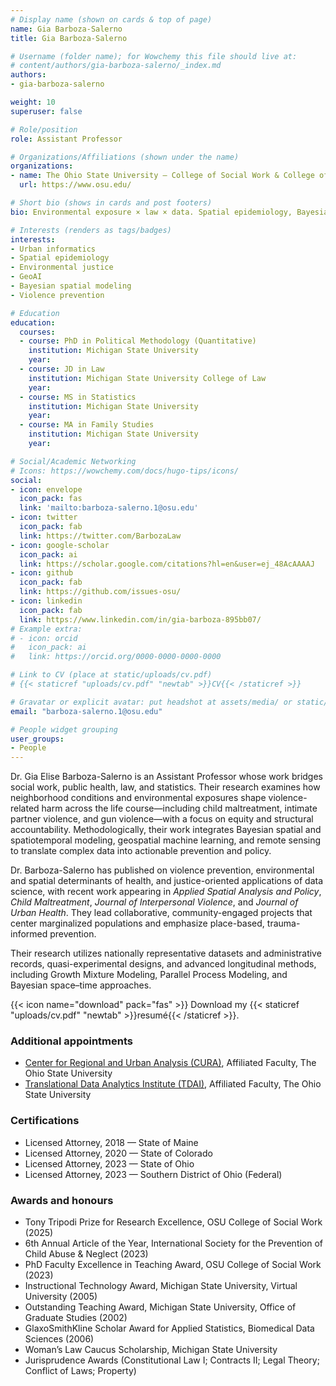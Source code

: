 ```yaml
---
# Display name (shown on cards & top of page)
name: Gia Barboza-Salerno
title: Gia Barboza-Salerno

# Username (folder name); for Wowchemy this file should live at:
# content/authors/gia-barboza-salerno/_index.md
authors:
- gia-barboza-salerno

weight: 10
superuser: false

# Role/position
role: Assistant Professor

# Organizations/Affiliations (shown under the name)
organizations:
- name: The Ohio State University — College of Social Work & College of Public Health
  url: https://www.osu.edu/

# Short bio (shows in cards and post footers)
bio: Environmental exposure × law × data. Spatial epidemiology, Bayesian modeling, and geospatial ML to inform prevention and policy.

# Interests (renders as tags/badges)
interests:
- Urban informatics
- Spatial epidemiology
- Environmental justice
- GeoAI
- Bayesian spatial modeling
- Violence prevention

# Education
education:
  courses:
  - course: PhD in Political Methodology (Quantitative)
    institution: Michigan State University
    year:
  - course: JD in Law
    institution: Michigan State University College of Law
    year:
  - course: MS in Statistics
    institution: Michigan State University
    year:
  - course: MA in Family Studies
    institution: Michigan State University
    year:

# Social/Academic Networking
# Icons: https://wowchemy.com/docs/hugo-tips/icons/
social:
- icon: envelope
  icon_pack: fas
  link: 'mailto:barboza-salerno.1@osu.edu'
- icon: twitter
  icon_pack: fab
  link: https://twitter.com/BarbozaLaw
- icon: google-scholar
  icon_pack: ai
  link: https://scholar.google.com/citations?hl=en&user=ej_48AcAAAAJ
- icon: github
  icon_pack: fab
  link: https://github.com/issues-osu/
- icon: linkedin
  icon_pack: fab
  link: https://www.linkedin.com/in/gia-barboza-895bb07/
# Example extra:
# - icon: orcid
#   icon_pack: ai
#   link: https://orcid.org/0000-0000-0000-0000

# Link to CV (place at static/uploads/cv.pdf)
# {{< staticref "uploads/cv.pdf" "newtab" >}}CV{{< /staticref >}}

# Gravatar or explicit avatar: put headshot at assets/media/ or static/uploads/
email: "barboza-salerno.1@osu.edu"

# People widget grouping
user_groups:
- People
---
```


Dr. Gia Elise Barboza-Salerno is an Assistant Professor whose work bridges social work, public health, law, and statistics. Their research examines how neighborhood conditions and environmental exposures shape violence-related harm across the life course—including child maltreatment, intimate partner violence, and gun violence—with a focus on equity and structural accountability. Methodologically, their work integrates Bayesian spatial and spatiotemporal modeling, geospatial machine learning, and remote sensing to translate complex data into actionable prevention and policy.

Dr. Barboza-Salerno has published on violence prevention, environmental and spatial determinants of health, and justice-oriented applications of data science, with recent work appearing in *Applied Spatial Analysis and Policy*, *Child Maltreatment*, *Journal of Interpersonal Violence*, and *Journal of Urban Health*. They lead collaborative, community-engaged projects that center marginalized populations and emphasize place-based, trauma-informed prevention.

Their research utilizes nationally representative datasets and administrative records, quasi-experimental designs, and advanced longitudinal methods, including Growth Mixture Modeling, Parallel Process Modeling, and Bayesian space–time approaches.

{{< icon name="download" pack="fas" >}} Download my {{< staticref "uploads/cv.pdf" "newtab" >}}resumé{{< /staticref >}}.

### Additional appointments
* [Center for Regional and Urban Analysis (CURA)](https://cura.osu.edu/), Affiliated Faculty, The Ohio State University
* [Translational Data Analytics Institute (TDAI)](https://tdai.osu.edu/), Affiliated Faculty, The Ohio State University

### Certifications
* Licensed Attorney, 2018 — State of Maine
* Licensed Attorney, 2020 — State of Colorado
* Licensed Attorney, 2023 — State of Ohio
* Licensed Attorney, 2023 — Southern District of Ohio (Federal)

### Awards and honours
* Tony Tripodi Prize for Research Excellence, OSU College of Social Work (2025)
* 6th Annual Article of the Year, International Society for the Prevention of Child Abuse & Neglect (2023)
* PhD Faculty Excellence in Teaching Award, OSU College of Social Work (2023)
* Instructional Technology Award, Michigan State University, Virtual University (2005)
* Outstanding Teaching Award, Michigan State University, Office of Graduate Studies (2002)
* GlaxoSmithKline Scholar Award for Applied Statistics, Biomedical Data Sciences (2006)
* Woman’s Law Caucus Scholarship, Michigan State University
* Jurisprudence Awards (Constitutional Law I; Contracts II; Legal Theory; Conflict of Laws; Property)
